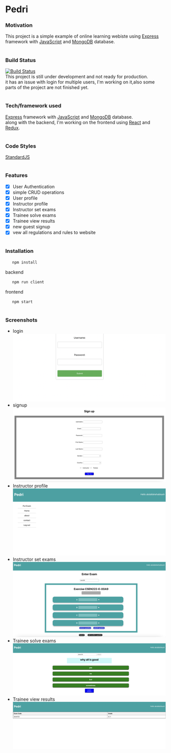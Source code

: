 # Pedri

### Motivation

This project is a simple example of online learning webiste using [Express](https://expressjs.com/) framework with [JavaScript](https://developer.mozilla.org/en-US/docs/Web/JavaScript) and [MongoDB](https://www.mongodb.com/) database.
#
### Build Status

   [![Build Status](https://travis-ci.org/ahmedelgabri/pedri.svg?branch=master)](https://travis-ci.org/ahmedelgabri/pedri)
<br />
This project is still under development and not ready for production.
<br />
it has an issue with login for multiple users, I'm working on it,also some parts of the project are not finished yet.
#
### Tech/framework used
   
[Express](https://expressjs.com/) framework with [JavaScript](https://developer.mozilla.org/en-US/docs/Web/JavaScript) and [MongoDB](https://www.mongodb.com/) database.
<br />
along with the backend, I'm working on the frontend using [React](https://reactjs.org/) and [Redux](https://redux.js.org/).
#

### Code Styles

[StandardJS](https://standardjs.com/)

#
### Features

- [x] User Authentication
- [x] simple CRUD operations
- [x] User profile
- [x] Instructor profile
- [x] Instructor set exams
- [x] Trainee solve exams
- [x] Trainee view results
- [x] new guest signup  
- [x] vew all regulations and rules to website    
#
### Installation

```javascript
   npm install
```
backend
```javascript
   npm run client
```
frontend
```javascript
   npm start
```
#
### Screenshots
-  login
  ![Login](./screenshots/Screen%20Shot%202023-01-17%20at%2010.57.21%20PM.png "Login")
-  signup
  ![Signup](./screenshots/Screen%20Shot%202023-01-17%20at%2011.00.40%20PM.png "Signup")
- Instructor profile
  ![Instructor profile](./screenshots/Screen%20Shot%202023-01-17%20at%2011.08.47%20PM.png "Instructor profile")
- Instructor set exams
   ![Instructor set exams](./screenshots/Screen%20Shot%202023-01-17%20at%2011.10.27%20PM.png "Instructor set exams")
- Trainee solve exams
  ![Trainee solve exams](./screenshots/Screen%20Shot%202023-01-17%20at%2011.15.13%20PM.png "Trainee solve exams")
- Trainee view results
  ![Trainee view results](./screenshots/Screen%20Shot%202023-01-17%20at%2011.16.12%20PM.png "Trainee view results")